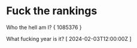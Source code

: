 # Fuck the rankings

Who the hell am I?
{ 1085376 }

What fucking year is it?
[ 2024-02-03T12:00:00Z ]
